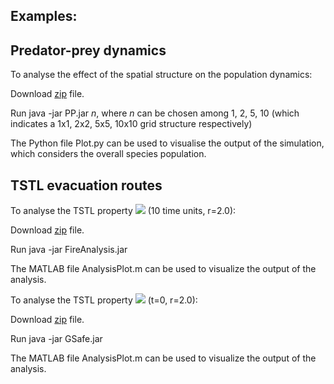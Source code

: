 
## Examples: <br />

## Predator-prey dynamics <br />

To analyse the effect of the spatial structure on the population dynamics:

Download [zip](https://github.com/LudovicaLV/PredatorPrey/releases/download/V0.1beta/PP.zip) file.

Run java -jar PP.jar *n*, where *n* can be chosen among 1, 2, 5, 10 (which indicates a 1x1, 2x2, 5x5, 10x10 grid structure respectively)

The Python file Plot.py can be used to visualise the output of the simulation, which considers the overall species population.

## TSTL evacuation routes <br />

To analyse the TSTL property <img src="http://latex.codecogs.com/svg.latex?\psi_{safe}"> (10 time units, r=2.0): 

Download [zip](https://github.com/LudovicaLV/EvacuationRoutes_Analysis/releases/download/V0.1beta/Fire2.zip) file. 

Run java -jar FireAnalysis.jar 

The MATLAB file AnalysisPlot.m can be used to visualize the output of the analysis.


To analyse the TSTL property <img src="http://latex.codecogs.com/svg.latex?\psi_{GSafe}"> (t=0, r=2.0): 

Download [zip](https://github.com/LudovicaLV/EvacuationRoutes_Analysis/releases/download/V0.1beta/GSafe.zip) file. 

Run java -jar GSafe.jar 

The MATLAB file AnalysisPlot.m can be used to visualize the output of the analysis.
